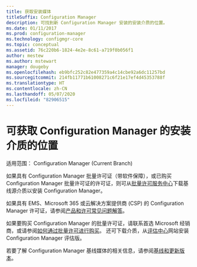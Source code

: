 ```yaml
---
title: 获取安装媒体
titleSuffix: Configuration Manager
description: 可找到新 Configuration Manager 安装的安装介质的位置。
ms.date: 01/11/2017
ms.prod: configuration-manager
ms.technology: configmgr-core
ms.topic: conceptual
ms.assetid: 76c220b6-1824-4e2e-8c61-a719f0b056f1
author: mestew
ms.author: mstewart
manager: dougeby
ms.openlocfilehash: eb9bfc252c82e477359a4c14cbe92a6dc11257bd
ms.sourcegitcommit: 214fb11771b61008271c6f21e17ef4d45353788f
ms.translationtype: HT
ms.contentlocale: zh-CN
ms.lasthandoff: 05/07/2020
ms.locfileid: "82906515"
---
```

# <a name="where-to-get-installation-media-for-configuration-manager"></a>可获取 Configuration Manager 的安装介质的位置

适用范围：  Configuration Manager (Current Branch)

如果具有 Configuration Manager 批量许可证（带软件保障），或已购买 Configuration Manager 批量许可证的许可证，则可从[批量许可服务中心](https://www.microsoft.com/Licensing/servicecenter/default.aspx)下载基线源介质以安装 Configuration Manager。   

如果具有 EMS、Microsoft 365 或云解决方案提供商 (CSP) 的 Configuration Manager 许可证，请参阅[产品和许可常见问题解答](../../../understand/product-and-licensing-faq.md#bkmk_csp)。

如果要购买 Configuration Manager 的批量许可证，请联系首选 Microsoft 经销商，或请参阅[如何通过批量许可进行购买](https://www.microsoft.com/Licensing/how-to-buy/how-to-buy.aspx)。 还可下载介质，从[评估中心](https://www.microsoft.com/evalcenter/evaluate-system-center-configuration-manager-and-endpoint-protection)网站安装 Configuration Manager 评估版。

若要了解 Configuration Manager 基线媒体的相关信息，请参阅[基线和更新版本](../../manage/updates.md#bkmk_Baselines)。
